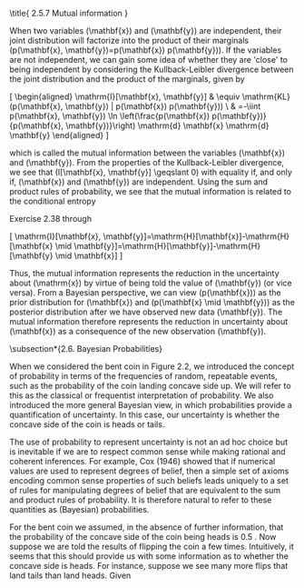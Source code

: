 \title{
2.5.7 Mutual information
}

When two variables \(\mathbf{x}\) and \(\mathbf{y}\) are independent, their joint distribution will factorize into the product of their marginals \(p(\mathbf{x}, \mathbf{y})=p(\mathbf{x}) p(\mathbf{y})\). If the variables are not independent, we can gain some idea of whether they are 'close' to being independent by considering the Kullback-Leibler divergence between the joint distribution and the product of the marginals, given by

\[
\begin{aligned}
\mathrm{I}[\mathbf{x}, \mathbf{y}] & \equiv \mathrm{KL}(p(\mathbf{x}, \mathbf{y}) \| p(\mathbf{x}) p(\mathbf{y})) \\
& =-\iint p(\mathbf{x}, \mathbf{y}) \ln \left(\frac{p(\mathbf{x}) p(\mathbf{y})}{p(\mathbf{x}, \mathbf{y})}\right) \mathrm{d} \mathbf{x} \mathrm{d} \mathbf{y}
\end{aligned}
\]

which is called the mutual information between the variables \(\mathbf{x}\) and \(\mathbf{y}\). From the properties of the Kullback-Leibler divergence, we see that \(I[\mathbf{x}, \mathbf{y}] \geqslant 0\) with equality if, and only if, \(\mathbf{x}\) and \(\mathbf{y}\) are independent. Using the sum and product rules of probability, we see that the mutual information is related to the conditional entropy

Exercise 2.38 through

\[
\mathrm{I}[\mathbf{x}, \mathbf{y}]=\mathrm{H}[\mathbf{x}]-\mathrm{H}[\mathbf{x} \mid \mathbf{y}]=\mathrm{H}[\mathbf{y}]-\mathrm{H}[\mathbf{y} \mid \mathbf{x}]
\]

Thus, the mutual information represents the reduction in the uncertainty about \(\mathrm{x}\) by virtue of being told the value of \(\mathbf{y}\) (or vice versa). From a Bayesian perspective, we can view \(p(\mathbf{x})\) as the prior distribution for \(\mathbf{x}\) and \(p(\mathbf{x} \mid \mathbf{y})\) as the posterior distribution after we have observed new data \(\mathbf{y}\). The mutual information therefore represents the reduction in uncertainty about \(\mathbf{x}\) as a consequence of the new observation \(\mathbf{y}\).

\subsection*{2.6. Bayesian Probabilities}

When we considered the bent coin in Figure 2.2, we introduced the concept of probability in terms of the frequencies of random, repeatable events, such as the probability of the coin landing concave side up. We will refer to this as the classical or frequentist interpretation of probability. We also introduced the more general Bayesian view, in which probabilities provide a quantification of uncertainty. In this case, our uncertainty is whether the concave side of the coin is heads or tails.

The use of probability to represent uncertainty is not an ad hoc choice but is inevitable if we are to respect common sense while making rational and coherent inferences. For example, Cox (1946) showed that if numerical values are used to represent degrees of belief, then a simple set of axioms encoding common sense properties of such beliefs leads uniquely to a set of rules for manipulating degrees of belief that are equivalent to the sum and product rules of probability. It is therefore natural to refer to these quantities as (Bayesian) probabilities.

For the bent coin we assumed, in the absence of further information, that the probability of the concave side of the coin being heads is 0.5 . Now suppose we are told the results of flipping the coin a few times. Intuitively, it seems that this should provide us with some information as to whether the concave side is heads. For instance, suppose we see many more flips that land tails than land heads. Given